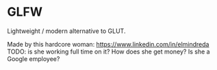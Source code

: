 # GLFW

Lightweight / modern alternative to GLUT.

Made by this hardcore woman: https://www.linkedin.com/in/elmindreda TODO: is she working full time on it? How does she get money? Is she a Google employee?
